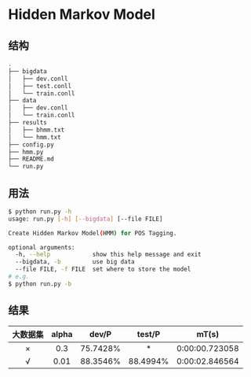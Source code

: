# Hidden Markov Model

## 结构

```sh
.
├── bigdata
│   ├── dev.conll
│   ├── test.conll
│   └── train.conll
├── data
│   ├── dev.conll
│   └── train.conll
├── results
│   ├── bhmm.txt
│   └── hmm.txt
├── config.py
├── hmm.py
├── README.md
└── run.py
```

## 用法

```sh
$ python run.py -h
usage: run.py [-h] [--bigdata] [--file FILE]

Create Hidden Markov Model(HMM) for POS Tagging.

optional arguments:
  -h, --help            show this help message and exit
  --bigdata, -b         use big data
  --file FILE, -f FILE  set where to store the model
# e.g. 
$ python run.py -b
```

## 结果

| 大数据集 | alpha |  dev/P   |  test/P  |     mT(s)      |
| :------: | :---: | :------: | :------: | :------------: |
|    ×     |  0.3  | 75.7428% |    *     | 0:00:00.723058 |
|    √     | 0.01  | 88.3546% | 88.4994% | 0:00:02.846564 |

